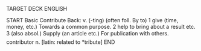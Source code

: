 TARGET DECK
ENGLISH

START
Basic
Contribute
Back: v. (-ting) (often foll. By to) 1 give (time, money, etc.) Towards a common purpose. 2 help to bring about a result etc. 3 (also absol.) Supply (an article etc.) For publication with others.  contributor n. [latin: related to *tribute]
END
